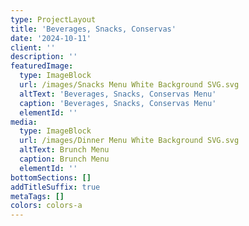 ```yaml
---
type: ProjectLayout
title: 'Beverages, Snacks, Conservas'
date: '2024-10-11'
client: ''
description: ''
featuredImage:
  type: ImageBlock
  url: /images/Snacks Menu White Background SVG.svg
  altText: 'Beverages, Snacks, Conservas Menu'
  caption: 'Beverages, Snacks, Conservas Menu'
  elementId: ''
media:
  type: ImageBlock
  url: /images/Dinner Menu White Background SVG.svg
  altText: Brunch Menu
  caption: Brunch Menu
  elementId: ''
bottomSections: []
addTitleSuffix: true
metaTags: []
colors: colors-a
---
```

